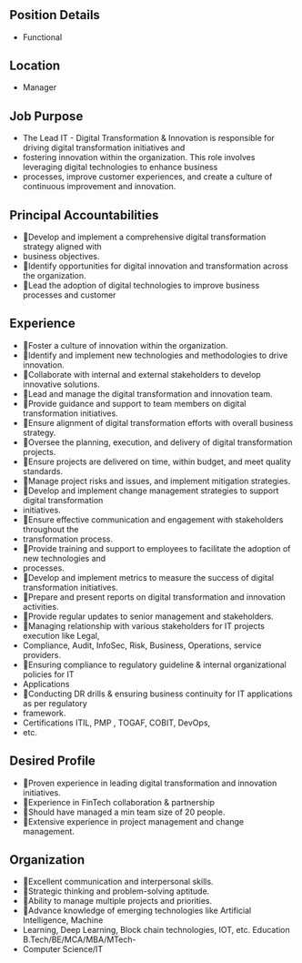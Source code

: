 # 

## Position Details

* Functional

## Location

* Manager

## Job Purpose

* The Lead IT - Digital Transformation & Innovation is responsible for driving digital transformation initiatives and
* fostering innovation within the organization. This role involves leveraging digital technologies to enhance business
* processes, improve customer experiences, and create a culture of continuous improvement and innovation.

## Principal Accountabilities

* Develop and implement a comprehensive digital transformation strategy aligned with
* business objectives.
* Identify opportunities for digital innovation and transformation across the organization.
* Lead the adoption of digital technologies to improve business processes and customer

## Experience

* Foster a culture of innovation within the organization.
* Identify and implement new technologies and methodologies to drive innovation.
* Collaborate with internal and external stakeholders to develop innovative solutions.
* Lead and manage the digital transformation and innovation team.
* Provide guidance and support to team members on digital transformation initiatives.
* Ensure alignment of digital transformation efforts with overall business strategy.
* Oversee the planning, execution, and delivery of digital transformation projects.
* Ensure projects are delivered on time, within budget, and meet quality standards.
* Manage project risks and issues, and implement mitigation strategies.
* Develop and implement change management strategies to support digital transformation
* initiatives.
* Ensure effective communication and engagement with stakeholders throughout the
* transformation process.
* Provide training and support to employees to facilitate the adoption of new technologies and
* processes.
* Develop and implement metrics to measure the success of digital transformation initiatives.
* Prepare and present reports on digital transformation and innovation activities.
* Provide regular updates to senior management and stakeholders.
* Managing relationship with various stakeholders for IT projects execution like Legal,
* Compliance, Audit, InfoSec, Risk, Business, Operations, service providers.
* Ensuring compliance to regulatory guideline & internal organizational policies for IT
* Applications
* Conducting DR drills & ensuring business continuity for IT applications as per regulatory
* framework.
* Certifications ITIL, PMP , TOGAF, COBIT, DevOps,
* etc.

## Desired Profile

* Proven experience in leading digital transformation and innovation initiatives.
* Experience in FinTech collaboration & partnership
* Should have managed a min team size of 20 people.
* Extensive experience in project management and change management.

## Organization

* Excellent communication and interpersonal skills.
* Strategic thinking and problem-solving aptitude.
* Ability to manage multiple projects and priorities.
* Advance knowledge of emerging technologies like Artificial Intelligence, Machine
* Learning, Deep Learning, Block chain technologies, IOT, etc.  Education B.Tech/BE/MCA/MBA/MTech-
* Computer Science/IT
